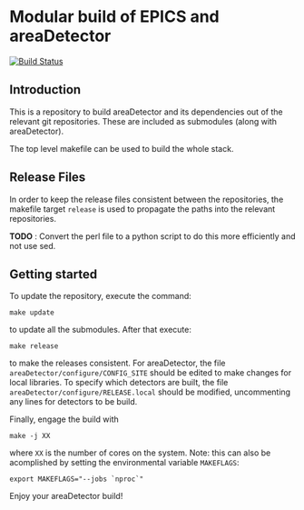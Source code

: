 # Modular build of EPICS and areaDetector

[![Build Status](https://travis-ci.com/stuwilkins/epics-modules.svg?branch=master)](https://travis-ci.com/stuwilkins/epics-modules)

## Introduction 

This is a repository to build areaDetector and its dependencies out of the relevant 
git repositories. These are included as submodules (along with areaDetector). 

The top level makefile can be used to build the whole stack. 

## Release Files

In order to keep the release files consistent between the repositories, the makefile
target `release` is used to propagate the paths into the relevant repositories. 

__TODO__ : Convert the perl file to a python script to do this more efficiently and 
not use sed. 

## Getting started

To update the repository, execute the command:
```
make update
```
to update all the submodules. After that execute:
```
make release
```
to make the releases consistent. For areaDetector, the file `areaDetector/configure/CONFIG_SITE`
should be edited to make changes for local libraries. To specify which detectors are built, the 
file `areaDetector/configure/RELEASE.local` should be modified, uncommenting any lines for
detectors to be build.

Finally, engage the build with
```
make -j XX
```
where `XX` is the number of cores on the system. Note: this can also be acomplished by setting the 
environmental variable `MAKEFLAGS`:
```
export MAKEFLAGS="--jobs `nproc`"
```

Enjoy your areaDetector build!

